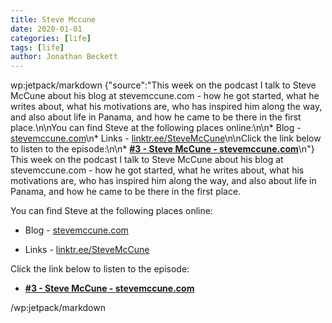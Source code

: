 ```yaml
---
title: Steve Mccune
date: 2020-01-01
categories: [life]
tags: [life]
author: Jonathan Beckett
---
```


wp:jetpack/markdown {"source":"This week on the podcast I talk to Steve McCune about his blog at stevemccune.com - how he got started, what he writes about, what his motivations are, who has inspired him along the way, and also about life in Panama, and how he came to be there in the first place.\n\nYou can find Steve at the following places online:\n\n* Blog - [stevemccune.com](https:\/\/stevemccune.com)\n* Links - [linktr.ee\/SteveMcCune](https:\/\/linktr.ee\/SteveMcCune)\n\nClick the link below to listen to the episode:\n\n* **[#3 - Steve McCune - stevemccune.com](https:\/\/anchor.fm\/jonbeckett\/episodes\/3\u002d\u002d-Steve-McCune\u002d\u002d-SteveMcCune-com-eau6ka\/a-a1hjdf5)**\n"}  This week on the podcast I talk to Steve McCune about his blog at stevemccune.com - how he got started, what he writes about, what his motivations are, who has inspired him along the way, and also about life in Panama, and how he came to be there in the first place.

You can find Steve at the following places online:

* Blog - [stevemccune.com](https://stevemccune.com)

* Links - [linktr.ee/SteveMcCune](https://linktr.ee/SteveMcCune)

Click the link below to listen to the episode:

* **[#3 - Steve McCune - stevemccune.com](https://anchor.fm/jonbeckett/episodes/3---Steve-McCune---SteveMcCune-com-eau6ka/a-a1hjdf5)**

/wp:jetpack/markdown 